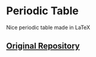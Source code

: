 # Periodic Table

Nice periodic table made in LaTeX
## [Original Repository](https://github.com/PaNDanese/nperiodic_table.git)
 

